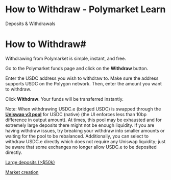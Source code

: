 # How to Withdraw - Polymarket Learn

Deposits & Withdrawals

# How to Withdraw#

Withdrawing from Polymarket is simple, instant, and free.

Go to the Polymarket funds page and click on the **Withdraw** button.

Enter the USDC address you wish to withdraw to. Make sure the address supports USDC on the Polygon network. Then, enter the amount you want to withdraw.

Click **Withdraw**. Your funds will be transferred instantly.

Note: When withdrawing USDC.e (bridged USDC) is swapped through the **[Uniswap v3 pool](https://polygonscan.com/address/0xd36ec33c8bed5a9f7b6630855f1533455b98a418)** for USDC (native) (the UI enforces less than 10bp difference in output amount). At times, this pool may be exhausted and for extremely large deposits there might not be enough liquidity. If you are having withdraw issues, try breaking your withdraw into smaller amounts or waiting for the pool to be rebalanced. Additionally, you can select to withdraw USDC.e directly which does not require any Uniswap liquidity; just be aware that some exchanges no longer allow USDC.e to be deposited directly.

[Large deposits (>$50k)](/docs/guides/deposits/large-cross-chain-deposits/)

[Market creation](/docs/guides/markets/how-are-markets-created/)

[](https://x.com/polymarket)[](https://discord.gg/polymarket)[](https://github.com/polymarket)

[](https://github.com/polymarket/learn/blob/main/pages/docs/guides/deposits/how-to-withdraw.mdx)